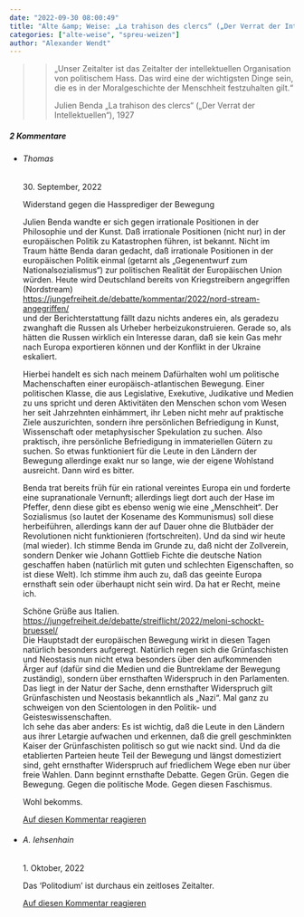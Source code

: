```yaml
---
date: "2022-09-30 08:00:49"
title: "Alte &amp; Weise: „La trahison des clercs“ („Der Verrat der Intellektuellen“), 1927"
categories: ["alte-weise", "spreu-weizen"]
author: "Alexander Wendt"
---
```


>> „Unser Zeitalter ist das Zeitalter der intellektuellen Organisation von
>> politischem Hass. Das wird eine der wichtigsten Dinge sein, die es in der
>> Moralgeschichte der Menschheit festzuhalten gilt.“
>> 
>> Julien Benda
>> „La trahison des clercs“ („Der Verrat der Intellektuellen“), 1927

<!--more-->
<h5 class="comments-h">
2 Kommentare </h5>
<ul class="commentlist">
<li class="comment even thread-even depth-1 clearfix" id="li-comment-118729">
<h6 class="author">Thomas</h6> <span class="date">30. September, 2022</span>



Widerstand gegen die Hassprediger der Bewegung

Julien Benda wandte er sich gegen irrationale Positionen in der Philosophie und der Kunst. Daß irrationale Positionen (nicht nur) in der europäischen Politik zu Katastrophen führen, ist bekannt. Nicht im Traum hätte Benda daran gedacht, daß irrationale Positionen in der europäischen Politik einmal (getarnt als „Gegenentwurf zum Nationalsozialismus“) zur politischen Realität der Europäischen Union würden. Heute wird Deutschland bereits von Kriegstreibern angegriffen (Nordstream)<br>
<a href="https://jungefreiheit.de/debatte/kommentar/2022/nord-stream-angegriffen/" rel="nofollow ugc">https://jungefreiheit.de/debatte/kommentar/2022/nord-stream-angegriffen/</a><br>
und der Berichterstattung fällt dazu nichts anderes ein, als geradezu zwanghaft die Russen als Urheber herbeizukonstruieren. Gerade so, als hätten die Russen wirklich ein Interesse daran, daß sie kein Gas mehr nach Europa exportieren können und der Konflikt in der Ukraine eskaliert.

Hierbei handelt es sich nach meinem Dafürhalten wohl um politische Machenschaften einer europäisch-atlantischen Bewegung. Einer politischen Klasse, die aus Legislative, Exekutive, Judikative und Medien zu uns spricht und deren Aktivitäten den Menschen schon vom Wesen her seit Jahrzehnten einhämmert, ihr Leben nicht mehr auf praktische Ziele auszurichten, sondern ihre persönlichen Befriedigung in Kunst, Wissenschaft oder metaphysischer Spekulation zu suchen. Also praktisch, ihre persönliche Befriedigung in immateriellen Gütern zu suchen. So etwas funktioniert für die Leute in den Ländern der Bewegung allerdinge exakt nur so lange, wie der eigene Wohlstand ausreicht. Dann wird es bitter.

Benda trat bereits früh für ein rational vereintes Europa ein und forderte eine supranationale Vernunft; allerdings liegt dort auch der Hase im Pfeffer, denn diese gibt es ebenso wenig wie eine „Menschheit“. Der Sozialismus (so lautet der Kosename des Kommunismus) soll diese herbeiführen, allerdings kann der auf Dauer ohne die Blutbäder der Revolutionen nicht funktionieren (fortschreiten). Und da sind wir heute (mal wieder). Ich stimme Benda im Grunde zu, daß nicht der Zollverein, sondern Denker wie Johann Gottlieb Fichte die deutsche Nation geschaffen haben (natürlich mit guten und schlechten Eigenschaften, so ist diese Welt). Ich stimme ihm auch zu, daß das geeinte Europa ernsthaft sein oder überhaupt nicht sein wird. Da hat er Recht, meine ich.

Schöne Grüße aus Italien.<br>
<a href="https://jungefreiheit.de/debatte/streiflicht/2022/meloni-schockt-bruessel/" rel="nofollow ugc">https://jungefreiheit.de/debatte/streiflicht/2022/meloni-schockt-bruessel/</a><br>
Die Hauptstadt der europäischen Bewegung wirkt in diesen Tagen natürlich besonders aufgeregt. Natürlich regen sich die Grünfaschisten und Neostasis nun nicht etwa besonders über den aufkommenden Ärger auf (dafür sind die Medien und die Buntreklame der Bewegung zuständig), sondern über ernsthaften Widerspruch in den Parlamenten. Das liegt in der Natur der Sache, denn ernsthafter Widerspruch gilt Grünfaschisten und Neostasis bekanntlich als „Nazi“. Mal ganz zu schweigen von den Scientologen in den Politik- und Geisteswissenschaften.<br>
Ich sehe das aber anders: Es ist wichtig, daß die Leute in den Ländern aus ihrer Letargie aufwachen und erkennen, daß die grell geschminkten Kaiser der Grünfaschisten politisch so gut wie nackt sind. Und da die etablierten Parteien heute Teil der Bewegung und längst domestiziert sind, geht ernsthafter Widerspruch auf friedlichem Wege eben nur über freie Wahlen. Dann beginnt ernsthafte Debatte. Gegen Grün. Gegen die Bewegung. Gegen die politische Mode. Gegen diesen Faschismus.

Wohl bekomms.

<a rel="nofollow" class="comment-reply-link" href="#comment-118729" data-commentid="118729" data-postid="16175" data-belowelement="comment-118729" data-respondelement="respond" data-replyto="Antworte auf Thomas" aria-label="Antworte auf Thomas">Auf diesen Kommentar reagieren</a> 


</li>
<li class="comment odd alt thread-odd thread-alt depth-1 clearfix" id="li-comment-118731">
<h6 class="author">A. Iehsenhain</h6> <span class="date">1. Oktober, 2022</span>



Das &#8216;Politodium&#8217; ist durchaus ein zeitloses Zeitalter.

<a rel="nofollow" class="comment-reply-link" href="#comment-118731" data-commentid="118731" data-postid="16175" data-belowelement="comment-118731" data-respondelement="respond" data-replyto="Antworte auf A. Iehsenhain" aria-label="Antworte auf A. Iehsenhain">Auf diesen Kommentar reagieren</a> 


</li>
</ul>

